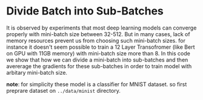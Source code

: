 # Divide Batch into Sub-Batches

It is observed by experiments that most deep learning models can converge properly with mini-batch size between 32-512.
But in many cases, lack of memory resources prevent us from choosing such mini-batch sizes.
for instance it doesn't seem possible to train a 12 Layer Transofromer (like Bert on GPU with 11GB memory) with mini-batch size more than 8.
In this code we show that how we can divide a mini-batch into sub-batches and then avererage the gradients for these sub-batches in order to train model with arbitary mini-batch size.

__note__: for simplicity these model is a classifier for MNIST dataset. so first preprare dataset on ```../data/minist``` directory.
 
